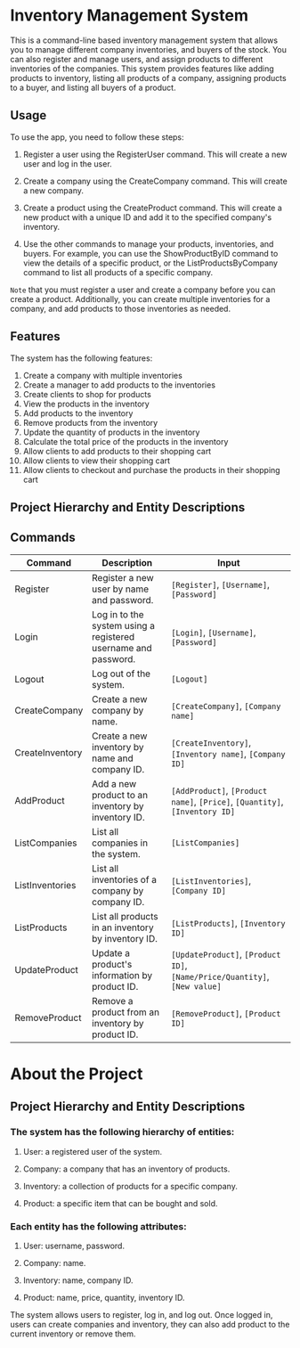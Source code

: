# Inventory Management System

This is a command-line based inventory management system that allows you to manage different company inventories, and buyers of the stock.
You can also register and manage users, and assign products to different inventories of the companies.
This system provides features like adding products to inventory, listing all products of a company, assigning products to a buyer, and listing all buyers of a product.

## Usage
To use the app, you need to follow these steps:

1. Register a user using the RegisterUser command. This will create a new user and log in the user.

2. Create a company using the CreateCompany command. This will create a new company.

3. Create a product using the CreateProduct command. This will create a new product with a unique ID and add it to the specified company's inventory.

4. Use the other commands to manage your products, inventories, and buyers. For example, you can use the ShowProductByID command to view the details of a specific product, or the ListProductsByCompany command to list all products of a specific company.

`Note` that you must register a user and create a company before you can create a product. Additionally, you can create multiple inventories for a company, and add products to those inventories as needed.

## Features

The system has the following features:

1. Create a company with multiple inventories
2. Create a manager to add products to the inventories
3. Create clients to shop for products
4. View the products in the inventory
5. Add products to the inventory
6. Remove products from the inventory
7. Update the quantity of products in the inventory
8. Calculate the total price of the products in the inventory
9. Allow clients to add products to their shopping cart
10. Allow clients to view their shopping cart
11. Allow clients to checkout and purchase the products in their shopping cart


## Project Hierarchy and Entity Descriptions

## Commands

Command | Description | Input
------- | ----------- | -----
Register | Register a new user by name and password. | `[Register]`, `[Username]`, `[Password]`
Login | Log in to the system using a registered username and password. | `[Login]`, `[Username]`, `[Password]`
Logout | Log out of the system. | `[Logout]`
CreateCompany | Create a new company by name. | `[CreateCompany]`, `[Company name]`
CreateInventory | Create a new inventory by name and company ID. | `[CreateInventory]`, `[Inventory name]`, `[Company ID]`
AddProduct | Add a new product to an inventory by inventory ID. | `[AddProduct]`, `[Product name]`, `[Price]`, `[Quantity]`, `[Inventory ID]`
ListCompanies | List all companies in the system. | `[ListCompanies]`
ListInventories | List all inventories of a company by company ID. | `[ListInventories]`, `[Company ID]`
ListProducts | List all products in an inventory by inventory ID. | `[ListProducts]`, `[Inventory ID]`
UpdateProduct | Update a product's information by product ID. | `[UpdateProduct]`, `[Product ID]`, `[Name/Price/Quantity]`, `[New value]`
RemoveProduct | Remove a product from an inventory by product ID. | `[RemoveProduct]`, `[Product ID]`


# About the Project

## Project Hierarchy and Entity Descriptions

### The system has the following hierarchy of entities:

1. User: a registered user of the system.

2. Company: a company that has an inventory of products.

3. Inventory: a collection of products for a specific company.

4. Product: a specific item that can be bought and sold.

### Each entity has the following attributes:

1. User: username, password.

2. Company: name.

3. Inventory: name, company ID.

4. Product: name, price, quantity, inventory ID.

The system allows users to register, log in, and log out. Once logged in, users can create companies and inventory, they can also add product to the current inventory or remove them.
